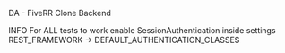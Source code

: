 DA - FiveRR Clone Backend

INFO
For ALL tests to work enable SessionAuthentication inside settings REST_FRAMEWORK -> DEFAULT_AUTHENTICATION_CLASSES

